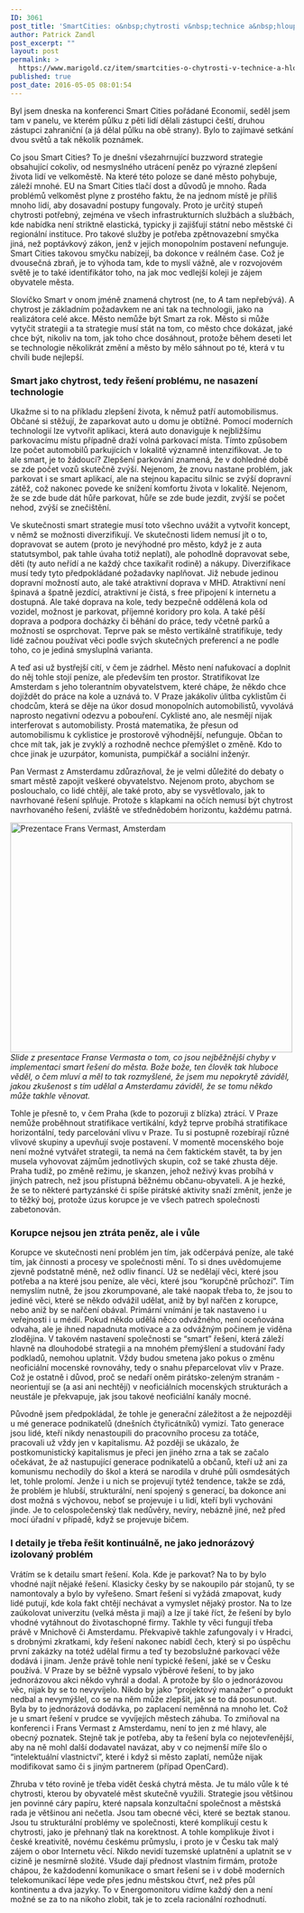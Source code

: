 ```yaml
---
ID: 3061
post_title: 'SmartCities: o&nbsp;chytrosti v&nbsp;technice a&nbsp;hlouposti v&nbsp;nás'
author: Patrick Zandl
post_excerpt: ""
layout: post
permalink: >
  https://www.marigold.cz/item/smartcities-o-chytrosti-v-technice-a-hlouposti-v-nas
published: true
post_date: 2016-05-05 08:01:54
---
```

<p>Byl jsem dneska na konferenci Smart Cities pořádané Economií, seděl jsem tam v panelu, ve kterém půlku z pěti lidí dělali zástupci čeští, druhou zástupci zahraniční (a já dělal půlku na obě strany). Bylo to zajímavé setkání dvou světů a tak několik poznámek. </p><!--more--><p>Co jsou Smart Cities? To je dnešní všezahrnující buzzword strategie obsahující cokoliv, od nesmyslného utrácení peněz po výrazné zlepšení života lidí ve velkoměstě. Na které této poloze se dané město pohybuje, záleží mnohé. EU na Smart Cities tlačí dost a důvodů je mnoho. Řada problémů velkoměst plyne z prostého faktu, že na jednom místě je příliš mnoho lidí, aby dosavadní postupy fungovaly. Proto je určitý stupeň chytrosti potřebný, zejména ve všech infrastrukturních službách a službách, kde nabídka není striktně elastická, typicky ji zajišťují státní nebo městské či regionální instituce. Pro takové služby je potřeba zpětnovazební smyčka jiná, než poptávkový zákon, jenž v jejich monopolním postavení nefunguje. Smart Cities takovou smyčku nabízejí, ba dokonce v reálném čase. Což je dvousečná zbraň, je to výhoda tam, kde to myslí vážně, ale v rozvojovém světě je to také identifikátor toho, na jak moc vedlejší koleji je zájem obyvatele města.</p>
<p>Slovíčko Smart v onom jméně znamená chytrost (ne, to <em>A</em> tam nepřebývá). A chytrost je základním požadavkem ne ani tak na technologii, jako na realizátora celé akce. Město nemůže být Smart za rok. Město si může vytyčit strategii a ta strategie musí stát na tom, co město chce dokázat, jaké chce být, nikoliv na tom, jak toho chce dosáhnout, protože během deseti let se technologie několikrát změní a město by mělo sáhnout po té, která v tu chvíli bude nejlepší.</p>
<h3>Smart jako chytrost, tedy řešení problému, ne nasazení technologie</h3>
<p>Ukažme si to na příkladu zlepšení života, k němuž patří automobilismus. Občané si stěžují, že zaparkovat auto u domu je obtížné. Pomocí moderních technologií lze vytvořit aplikaci, která auto donaviguje k nejbližšímu parkovacímu místu případně draží volná parkovací místa. Tímto způsobem lze počet automobilů parkujících v lokalitě významně intenzifikovat. Je to ale smart, je to žádoucí? Zlepšení parkování znamená, že v dohledné době se zde počet vozů skutečně zvýší. Nejenom, že znovu nastane problém, jak parkovat i se smart aplikací, ale na stejnou kapacitu silnic se zvýší dopravní zátěž, což nakonec povede ke snížení komfortu života v lokalitě. Nejenom, že se zde bude dát hůře parkovat, hůře se zde bude jezdit, zvýší se počet nehod, zvýší se znečištění.</p>
<p>Ve skutečnosti smart strategie musí toto všechno uvážit a vytvořit koncept, v němž se možnosti diverzifikují. Ve skutečnosti lidem nemusí jít o to, dopravovat se autem (proto je nevýhodné pro město, když je z auta statutsymbol, pak tahle úvaha totiž neplatí), ale pohodlně dopravovat sebe, děti (ty auto neřídí a ne každý chce taxikařit rodině) a nákupy. Diverzifikace musí tedy tyto předpokládané požadavky naplňovat. Již nebude jedinou dopravní možností auto, ale také atraktivní doprava v MHD. Atraktivní není špinavá a špatně jezdící, atraktivní je čistá, s free připojení k internetu a dostupná. Ale také doprava na kole, tedy bezpečně oddělená kola od vozidel, možnost je parkovat, příjemné koridory pro kola. A také pěší doprava a podpora docházky či běhání do práce, tedy včetně parků a možností se osprchovat. Teprve pak se město vertikálně stratifikuje, tedy lidé začnou používat věci podle svých skutečných preferencí a ne podle toho, co je jediná smysluplná varianta.</p>
<p>A teď asi už bystřejší cítí, v čem je zádrhel. Město není nafukovací a doplnit do něj tohle stojí peníze, ale především ten prostor. Stratifikovat lze Amsterdam s jeho tolerantním obyvatelstvem, které chápe, že někdo chce dojíždět do práce na kole a uznává to. V Praze jakákoliv úlitba cyklistům či chodcům, která se děje na úkor dosud monopolních automobilistů, vyvolává naprosto negativní odezvu a pobouření. Cyklisté ano, ale nesmějí nijak interferovat s automobilisty. Prostá matematika, že přesun od automobilismu k cyklistice je prostorově výhodnější, nefunguje. Občan to chce mít tak, jak je zvyklý a rozhodně nechce přemýšlet o změně. Kdo to chce jinak je uzurpátor, komunista, pumpičkář a sociální inženýr.</p>
<p>Pan Vermast z Amsterdamu zdůrazňoval, že je velmi důležité do debaty o smart městě zapojit veškeré obyvatelstvo. Nejenom proto, abychom se poslouchalo, co lidé chtějí, ale také proto, aby se vysvětlovalo, jak to navrhované řešení splňuje. Protože s klapkami na očích nemusí být chytrost navrhovaného řešení, zvláště ve střednědobém horizontu, každému patrná.</p>
<p><img title="IMG_0463.jpg" src="http://www.marigold.cz/wp-content/uploads/IMG_0463.jpg" alt="Prezentace Frans Vermast, Amsterdam" width="500" height="407" border="0" /><br /><em>Slide z presentace Franse Vermasta o tom, co jsou nejběžnější chyby v implementaci smart řešení do města. Bože bože, ten člověk tak hluboce věděl, o čem mluví a měl to tak rozmyšlené, že jsem mu nepokrytě záviděl, jakou zkušenost s tím udělal a Amsterdamu záviděl, že se tomu někdo může takhle věnovat. </em></p>
<p>Tohle je přesně to, v čem Praha (kde to pozoruji z blízka) ztrácí. V Praze nemůže proběhnout stratifikace vertikální, když teprve probíhá stratifikace horizontální, tedy parcelování vlivu v Praze. Tu si postupně rozebírají různé vlivové skupiny a upevňují svoje postavení. V momentě mocenského boje není možné vytvářet strategii, ta nemá na čem faktickém stavět, ta by jen musela vyhovovat zájmům jednotlivých skupin, což se také zhusta děje. Praha tudíž, po změně režimu, je skanzen, jehož neživý kvas probíhá v jiných patrech, než jsou přístupná běžnému občanu-obyvateli. A je hezké, že se to některé partyzánské či spíše pirátské aktivity snaží změnit, jenže je to těžký boj, protože úzus korupce je ve všech patrech společnosti zabetonován.</p>
<h3>Korupce nejsou jen ztráta peněz, ale i vůle</h3>
<p>Korupce ve skutečnosti není problém jen tím, jak odčerpává peníze, ale také tím, jak činnosti a procesy ve společnosti mění. To si dnes uvědomujeme zjevně podstatně méně, než odliv financí. Už se nedělají věci, které jsou potřeba a na které jsou peníze, ale věci, které jsou “korupčně průchozí”. Tím nemyslím nutně, že jsou zkorumpované, ale také naopak třeba to, že jsou to jediné věci, které se někdo odvážil udělat, aniž by byl nařčen z korupce, nebo aniž by se nařčení obával. Primární vnímání je tak nastaveno i u veřejnosti i u médií. Pokud někdo udělá něco odvážného, není oceňována odvaha, ale je ihned napadnuta motivace a za odvážným počinem je viděna zlodějina. V takovém nastavení společnosti se “smart” řešení, která záleží hlavně na dlouhodobé strategii a na mnohém přemýšlení a studování řady podkladů, nemohou uplatnit. Vždy budou smetena jako pokus o změnu neoficiální mocenské rovnováhy, tedy o snahu přeparcelovat vliv v Praze. Což je ostatně i důvod, proč se nedaří oněm pirátsko-zeleným stranám - neorientují se (a asi ani nechtějí) v neoficiálních mocenských strukturách a neustále je překvapuje, jak jsou takové neoficiální kanály mocné.</p>
<p>Původně jsem předpokládal, že tohle je generační záležitost a že nejpozději u mé generace podnikatelů (dnešních čtyřicátníků) vymizí. Tato generace jsou lidé, kteří nikdy nenastoupili do pracovního procesu za totáče, pracovali už vždy jen v kapitalismu. Až později se ukázalo, že postkomunistický kapitalismus je přeci jen jiného zrna a tak se začalo očekávat, že až nastupující generace podnikatelů a občanů, kteří už ani za komunismu nechodily do škol a která se narodila v druhé půli osmdesátých let, tohle prolomí. Jenže i u nich se projevují tytéž tendence, takže se zdá, že problém je hlubší, strukturální, není spojený s generací, ba dokonce ani dost možná s výchovou, neboť se projevuje i u lidí, kteří byli vychováni jinde. Je to celospolečenský tlak nedůvěry, nevíry, nebázně jiné, než před mocí úřadní v případě, když se projevuje bičem.</p>
<h3>I detaily je třeba řešit kontinuálně, ne jako jednorázový izolovaný problém</h3>
<p>Vrátím se k detailu smart řešení. Kola. Kde je parkovat? Na to by bylo vhodné najít nějaké řešení. Klasicky česky by se nakoupilo pár stojanů, ty se namontovaly a bylo by vyřešeno. Smart řešení si vyžádá zmapovat, kudy lidé putují, kde kola fakt chtějí nechávat a vymyslet nějaký prostor. Na to lze zaúkolovat univerzitu (velká města ji mají) a lze jí také říct, že řešení by bylo vhodné vytáhnout do životaschopné firmy. Takhle ty věci fungují třeba právě v Mnichově či Amsterdamu. Překvapivě takhle zafungovaly i v Hradci, s drobnými zkratkami, kdy řešení nakonec nabídl čech, který si po úspěchu první zakázky na totéž udělal firmu a teď ty bezobslužné parkovací věže dodává i jinam. Jenže právě tohle není typické řešení, jaké se v Česku používá. V Praze by se běžně vypsalo výběrové řešení, to by jako jednorázovou akci někdo vyhrál a dodal. A protože by šlo o jednorázovou věc, nijak by se to nevyvíjelo. Nikdo by jako “projektový manažer” o produkt nedbal a nevymýšlel, co se na něm může zlepšit, jak se to dá posunout. Byla by to jednorázová dodávka, po zaplacení neměnná na mnoho let. Což je u smart řešení v prudce se vyvíjejích městech záhuba. To zmiňoval na konferenci i Frans Vermast z Amsterdamu, není to jen z mé hlavy, ale obecný poznatek. Stejně tak je potřeba, aby ta řešení byla co nejotevřenější, aby na ně mohl další dodavatel navázat, aby v co nejmenší míře šlo o “intelektuální vlastnictví”, které i když si město zaplatí, nemůže nijak modifikovat samo či s jiným partnerem (případ OpenCard).</p>
<p>Zhruba v této rovině je třeba vidět česká chytrá města. Je tu málo vůle k té chytrosti, kterou by obyvatelé měst skutečně využili. Strategie jsou většinou jen povinné cáry papíru, které napsala konzultační společnost a městská rada je většinou ani nečetla. Jsou tam obecné věci, které se beztak stanou. Jsou tu strukturální problémy ve společnosti, které komplikují cestu k chytrosti, jako je přehnaný tlak na korektnost. A tohle komplikuje život i české kreativitě, novému českému průmyslu, i proto je v Česku tak malý zájem o obor Internetu věcí. Nikdo nevidí tuzemské uplatnění a uplatnit se v cizině je nesmírně složité. Všude dají přednost vlastním firmám, protože chápou, že každodenní komunikace o smart řešení se i v době moderních telekomunikací lépe vede přes jednu městskou čtvrť, než přes půl kontinentu a dva jazyky. To v Energomonitoru vidíme každý den a není možné se za to na nikoho zlobit, tak je to zcela racionální rozhodnutí.</p>